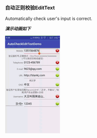 ### 自动正则校验EditText
Automatically check user's input is correct.  

***演示动画如下***  

![autocheckedittextdemo](https://github.com/Blankj/AutoCheckEditTextDemo/blob/master/img/acet.gif)
